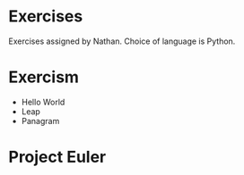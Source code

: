 # Exercises
Exercises assigned by Nathan. Choice of language is Python.

# Exercism
* Hello World
* Leap
* Panagram

# Project Euler
